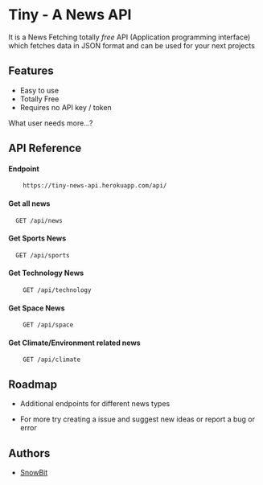 

# Tiny - A News API

It is a News Fetching totally *free* API (Application programming interface) which fetches data in JSON format and can be used for your next projects


## Features

- Easy to use
- Totally Free
- Requires no API key / token

What user needs more...?




## API Reference

#### Endpoint
```plain
    https://tiny-news-api.herokuapp.com/api/
```

#### Get all news

```http
  GET /api/news
```

#### Get Sports News

```http
  GET /api/sports
```

#### Get Technology News

```http
    GET /api/technology
```

#### Get Space News

```http
    GET /api/space
```

#### Get Climate/Environment related news

```http
    GET /api/climate
```


## Roadmap

- Additional endpoints for different news types

- For more try creating a issue and suggest new ideas or report a bug or error


## Authors

- [SnowBit](https://www.github.com/snowbit-coderboi)


